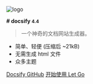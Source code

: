 <!-- _coverpage.md --> 

![logo](https://docsify.js.org/_media/icon.svg) 

**# docsify <small>4.4</small>** 

> 一个神奇的文档网站生成器。 

- 简单、轻便 (压缩后 ~21kB) 
- 无需生成 html 文件 
- 众多主题 

[Docsify GitHub](https://github.com/docsifyjs/docsify/) 
[开始使用 Let Go](/README.md)
